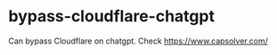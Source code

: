 # bypass-cloudflare-chatgpt
Can bypass Cloudflare on chatgpt. Check https://www.capsolver.com/ 
                                                                                                                                                                               